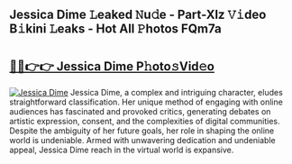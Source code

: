 ## Jessica Dime 𝙻eaked 𝙽u𝚍e - Part-Xlz 𝚅𝚒deo B𝚒kini 𝙻eaks - Hot All 𝙿hotos FQm7a

# <h2><a href="http://ld3z5a.urlbe.top/?page=Jessica+Dime">🔗🔗👉👉 Jessica Dime P𝚑oto𝚜Vid𝚎o</a></h2>

[![Jessica Dime](https://i.imgur.com/eBuTRDB.gif)](http://ld3z5a.urlbe.top/?page=Jessica+Dime)
Jessica Dime, a complex and intriguing character, eludes straightforward classification. Her unique method of engaging with online audiences has fascinated and provoked critics, generating debates on artistic expression, consent, and the complexities of digital communities. Despite the ambiguity of her future goals, her role in shaping the online world is undeniable. Armed with unwavering dedication and undeniable appeal, Jessica Dime reach in the virtual world is expansive.
